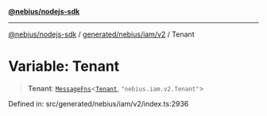 [**@nebius/nodejs-sdk**](../../../../../README.md)

---

[@nebius/nodejs-sdk](../../../../../README.md) / [generated/nebius/iam/v2](../README.md) / Tenant

# Variable: Tenant

> **Tenant**: [`MessageFns`](../../../../../runtime/protos/core/interfaces/MessageFns.md)\<[`Tenant`](../interfaces/Tenant.md), `"nebius.iam.v2.Tenant"`\>

Defined in: src/generated/nebius/iam/v2/index.ts:2936
